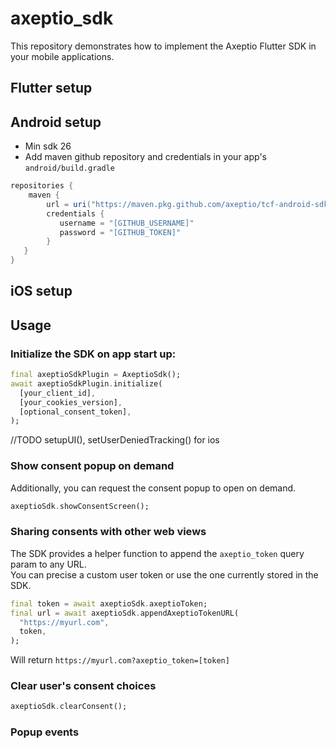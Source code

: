 # axeptio_sdk

This repository demonstrates how to implement the Axeptio Flutter SDK in your mobile applications.

## Flutter setup

## Android setup
- Min sdk 26
- Add maven github repository and credentials in your app's `android/build.gradle`
```groovy
repositories {
    maven {
        url = uri("https://maven.pkg.github.com/axeptio/tcf-android-sdk")
        credentials {
           username = "[GITHUB_USERNAME]"
           password = "[GITHUB_TOKEN]"
        }
   }
}
```
## iOS setup

## Usage
### Initialize the SDK on app start up:
```dart
final axeptioSdkPlugin = AxeptioSdk();
await axeptioSdkPlugin.initialize(  
  [your_client_id],  
  [your_cookies_version],  
  [optional_consent_token],
);
```
//TODO setupUI(), setUserDeniedTracking() for ios
### Show consent popup on demand

Additionally, you can request the consent popup to open on demand.
```dart
axeptioSdk.showConsentScreen();
```

### Sharing consents with other web views
The SDK provides a helper function to append the `axeptio_token` query param to any URL.  
You can precise a custom user token or use the one currently stored in the SDK.

```dart  
final token = await axeptioSdk.axeptioToken;
final url = await axeptioSdk.appendAxeptioTokenURL(  
  "https://myurl.com",  
  token,  
); 
```  
Will return `https://myurl.com?axeptio_token=[token]`

### Clear user's consent choices

```dart  
axeptioSdk.clearConsent();
```

### Popup events